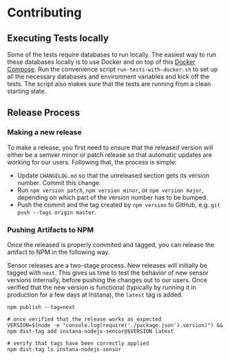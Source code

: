 # Contributing

## Executing Tests locally
Some of the tests require databases to run locally. The easiest way to run these databases locally is to use Docker and on top of this [Docker Compose](https://docs.docker.com/compose/). Run the convenience script `run-tests-with-docker.sh` to set up all the necessary databases and environment variables and kick off the tests. The script also makes sure that the tests are running from a clean starting state.

## Release Process

### Making a new release
To make a release, you first need to ensure that the released version will either be a semver minor or patch release so that automatic updates are working for our users. Following that, the process is simple:

 - Update `CHANGELOG.md` so that the unreleased section gets its version number. Commit this change.
 - Run `npm version patch`, `npm version minor`, or `npm version major`, depending on which part of the version number has to be bumped.
 - Push the commit and the tag created by `npm version` to GitHub, e.g. `git push --tags origin master`.

### Pushing Artifacts to NPM
Once the released is properly commited and tagged, you can release the artifact to NPM in the following way.

Sensor releases are a two-stage process. New releases will initially be tagged with `next`. This gives us time to test the behavior of new sensor versions internally, before pushing the changes out to our users. Once verified that the new version is functional (typically by running it in production for a few days at Instana), the `latest` tag is added.

```
npm publish --tag=next

# once verified that the release works as expected
VERSION=$(node -e "console.log(require('./package.json').version)") && npm dist-tag add instana-nodejs-sensor@$VERSION latest

# verify that tags have been correctly applied
npm dist-tag ls instana-nodejs-sensor
```
